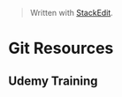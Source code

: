 > Written with [StackEdit](https://stackedit.io/).

# Git Resources

## Udemy Training




<!--stackedit_data:
eyJoaXN0b3J5IjpbLTE4NTE4MDQ5MDhdfQ==
-->